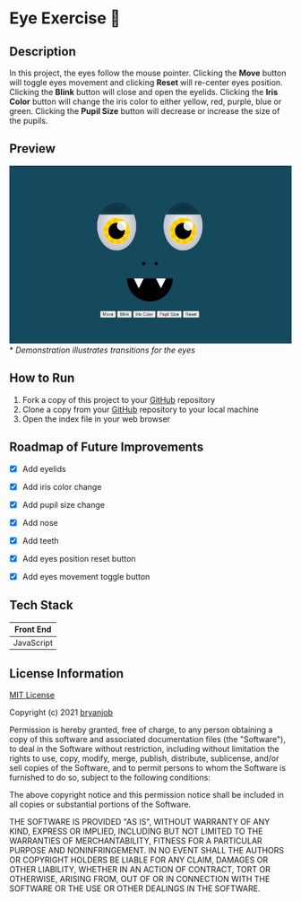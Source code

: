 
# Eye Exercise 👀


## Description

In this project, the eyes follow the mouse pointer.  Clicking the **Move** button will toggle eyes movement and clicking **Reset** will re-center eyes position.  Clicking the **Blink** button will close and open the eyelids.  Clicking the **Iris Color** button will change the iris color to either yellow, red, purple, blue or green.  Clicking the **Pupil Size** button will decrease or increase the size of the pupils.


## Preview

![Eye Exercise Demo](./demo-eyes.gif)
\* *Demonstration illustrates transitions for the eyes*


## How to Run

1. Fork a copy of this project to your [GitHub](https://github.com) repository
2. Clone a copy from your [GitHub](https://github.com) repository to your local machine
3. Open the index file in your web browser


## Roadmap of Future Improvements

- [x] Add eyelids
- [x] Add iris color change
- [x] Add pupil size change
- [x] Add nose
- [x] Add teeth
- [x] Add eyes position reset button
- [x] Add eyes movement toggle button


## Tech Stack

| Front End    |
| ------------ |
| JavaScript   |


## License Information

[MIT License](https://choosealicense.com/licenses/mit/)

Copyright (c) 2021 [bryanjob](https://github.com/bryanjob)

Permission is hereby granted, free of charge, to any person obtaining a copy
of this software and associated documentation files (the "Software"), to deal
in the Software without restriction, including without limitation the rights
to use, copy, modify, merge, publish, distribute, sublicense, and/or sell
copies of the Software, and to permit persons to whom the Software is
furnished to do so, subject to the following conditions:

The above copyright notice and this permission notice shall be included in all
copies or substantial portions of the Software.

THE SOFTWARE IS PROVIDED "AS IS", WITHOUT WARRANTY OF ANY KIND, EXPRESS OR
IMPLIED, INCLUDING BUT NOT LIMITED TO THE WARRANTIES OF MERCHANTABILITY,
FITNESS FOR A PARTICULAR PURPOSE AND NONINFRINGEMENT. IN NO EVENT SHALL THE
AUTHORS OR COPYRIGHT HOLDERS BE LIABLE FOR ANY CLAIM, DAMAGES OR OTHER
LIABILITY, WHETHER IN AN ACTION OF CONTRACT, TORT OR OTHERWISE, ARISING FROM,
OUT OF OR IN CONNECTION WITH THE SOFTWARE OR THE USE OR OTHER DEALINGS IN THE
SOFTWARE.